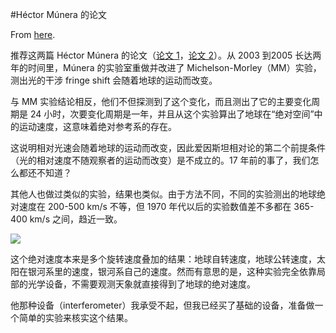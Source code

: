#Héctor Múnera 的论文

From [here](https://yinwang1.substack.com/p/hector-munera).

<span>推荐这两篇 Héctor Múnera 的论文（</span>[论文 1](https://www.naturalphilosophy.org/pdf/abstracts/AbsoluteSpace-ICFAIApr2009HectorMunera.pdf)<span>，</span>[论文 2](http://www.orgonelab.org/EtherDrift/Munera2002.pdf)<span>）。从 2003 到2005 长达两年的时间里，Múnera 的实验室重做并改进了 Michelson-Morley（MM）实验，测出光的干涉 fringe shift 会随着地球的运动而改变。</span>

与 MM 实验结论相反，他们不但探测到了这个变化，而且测出了它的主要变化周期是 24 小时，次要变化周期是一年，并且从这个实验算出了地球在“绝对空间”中的运动速度，这意味着绝对参考系的存在。

这说明相对光速会随着地球的运动而改变，因此爱因斯坦相对论的第二个前提条件（光的相对速度不随观察者的运动而改变）是不成立的。17 年前的事了，我们怎么都还不知道？

其他人也做过类似的实验，结果也类似。由于方法不同，不同的实验测出的地球绝对速度在 200-500 km/s 不等，但 1970 年代以后的实验数值差不多都在 365-400 km/s 之间，趋近一致。

![](https://substackcdn.com/image/fetch/w_1456,c_limit,f_auto,q_auto:good,fl_progressive:steep/https%3A%2F%2Fbucketeer-e05bbc84-baa3-437e-9518-adb32be77984.s3.amazonaws.com%2Fpublic%2Fimages%2F2da3043f-e60f-4e55-ae5f-07fe33319567_1037x659.jpeg)

这个绝对速度本来是多个旋转速度叠加的结果：地球自转速度，地球公转速度，太阳在银河系里的速度，银河系自己的速度。然而有意思的是，这种实验完全依靠局部的光学设备，不需要观测天象就直接得到了地球的绝对速度。

他那种设备（interferometer）我承受不起，但我已经买了基础的设备，准备做一个简单的实验来核实这个结果。
